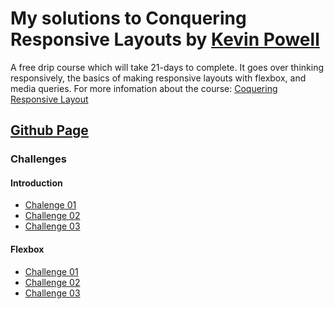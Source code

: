 # My solutions to Conquering Responsive Layouts by [Kevin Powell](https://www.kevinpowell.co/)
 
 A free drip course which will take 21-days to complete. It goes over thinking responsively, the basics of making responsive layouts with flexbox, and media queries.
 For more infomation about the course:
 [Coquering Responsive Layout](https://courses.kevinpowell.co/conquering-responsive-layouts)


## [Github Page](https://edgarfb.github.io/conquering_responsive_layouts)

### Challenges

#### Introduction
* [Chalenge 01](https://edgarfb.github.io/conquering_responsive_layouts/introduction/challenge01/challenge_01.html)
* [Challenge 02](https://edgarfb.github.io/conquering_responsive_layouts/introduction/challenge02/challenge_02.html)
* [Challenge 03](https://edgarfb.github.io/conquering_responsive_layouts/introduction/challenge03/challenge_03.html)

#### Flexbox
* [Challenge 01](https://edgarfb.github.io/conquering_responsive_layouts/flexbox/challenge01/flex_challenge_01.html)
* [Challenge 02](https://edgarfb.github.io/conquering_responsive_layouts/flexbox/challenge02/flex_challenge_02.html)
* [Challenge 03](https://edgarfb.github.io/conquering_responsive_layouts/flexbox/challenge03/flex_challenge_03.html)

